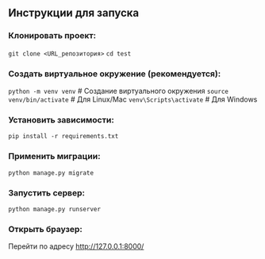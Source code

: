 ## Инструкции для запуска

### Клонировать проект:

```git clone <URL_репозитория>```
```cd test```

### Создать виртуальное окружение (рекомендуется):

```python -m venv venv``` # Создание виртуального окружения
```source venv/bin/activate``` # Для Linux/Mac
```venv\Scripts\activate```  # Для Windows

### Установить зависимости:

```pip install -r requirements.txt```

### Применить миграции:

```python manage.py migrate```

### Запустить сервер:

```python manage.py runserver```

### Открыть браузер:

Перейти по адресу http://127.0.0.1:8000/
